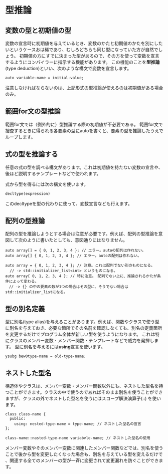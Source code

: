 # 型推論

## 変数の型と初期値の型
変数の宣言時に初期値を与えているとき、変数のかたと初期値のかたを別にしたいというケースおは稀であり、むしろどちらも同じ型になっていた方が自然でしょう。
初期値の方にすでに決まった型があるので、その方を使って変数を宣言するようにコンパイラーに指示する機能があります。
この機能のことを**型推論**(type deduction)といい、次のような構文で変数を宣言します。
```
auto variable-name = initial-value;
```

注意しなければならないのは、上記形式の型推論が使えるのは初期値がある場合のみ。

## 範囲for文の型推論
範囲for文では（例外的に）型推論する際の初期値が不必要である。
範囲for文で捜査するときに得られる各要素の型にautoを書くと、要素の型を推論したうえでループします。

## 式の型を推論する
任意の式の型を調べる構文があります。これは初期値を持たない変数の宣言や、後ほど説明するテンプレートなどで使われます。

式から型を得るには次の構文を使います。
```
decltype(expression)
```

このdecltypeを型の代わりに使って、変数宣言なども行えます。

## 配列の型推論
配列の型を推論しようとする場合は注意が必要です。例えば、配列の型推論を意図して次のように書いたとしても、意図通りにはなりません。
```
auto array[] = { 0, 1, 2, 3, 4 }; // エラー。autoの配列は作れない。
auto array[] { 0, 1, 2, 3, 4 }; // エラー。autoの配列は作れない。

auto array = { 0, 1, 2, 3, 4 }; // 注意。これは配列でない別のものになる。
  // -> std::initializer_list<int> というものになる。
auto array{ 0, 1, 2, 3, 4 }; // 特に注意。　配列でない上に、推論されるかたが条件によって変わる。
　// -> {} の中の要素の数が1つの場合はその型に、そうでない場合はstd::initializer_listになる。
```

## 型の別名定義
型に別名(type alias)を与えることがあります。例えば、関数やクラスで使う型に別名を与えておき、必要な箇所でその名前を確認しなくても、別名の定義箇所を変更するだけでプログラム全体が新しい型を使うようになります。
これは特にクラスのメンバー変数・メンバー関数・テンプレートなどで威力を発揮します。
型に別名を与えるには**using**宣言を使います。
```
ysubg bew0type-name = old-type-name;
```

## ネストした型名
構造体やクラスは、メンバー変数・メンバー関数以外にも、ネストした型名を持つことができます。クラスの中で使うのであればそのまま別名を使うことができますが、クラスの外でネストした型名を使うにはスコープ解決演算子(::) を使います。
```
class class-name {
  public:
    using: nested-type-name = type-name; // ネストした型名の宣言
};

class-name::nasted-type-name variabvle-name; // ネストした型名の使用
```
メンバー変数やそのメンバー変数に関連したメンバー関数などでは、別名を使うことで後から型を変更したくなった場合も、別名を与えている型を変えるだけで
、関連する全てのメンバーの型が一斉に変更されて変更漏れを防ぐことができます。
